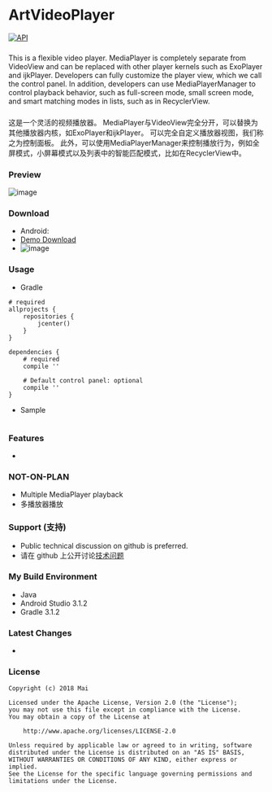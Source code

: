 # ArtVideoPlayer

[![API](https://img.shields.io/badge/API-16%2B-brightgreen.svg?style=flat)](https://android-arsenal.com/api?level=16)

###
This is a flexible video player. MediaPlayer is completely separate from VideoView and can be replaced with other player kernels such as ExoPlayer and ijkPlayer. Developers can fully customize the player view, which we call the control panel. In addition, developers can use MediaPlayerManager to control playback behavior, such as full-screen mode, small screen mode, and smart matching modes in lists, such as in RecyclerView.

###
这是一个灵活的视频播放器。 MediaPlayer与VideoView完全分开，可以替换为其他播放器内核，如ExoPlayer和ijkPlayer。 可以完全自定义播放器视图，我们称之为控制面板。 此外，可以使用MediaPlayerManager来控制播放行为，例如全屏模式，小屏幕模式以及列表中的智能匹配模式，比如在RecyclerView中。

### Preview
![image](https://github.com/maiwenchang/ArtVideoPlayer/blob/master/pic/operation.gif)

### Download

- Android:
 - [Demo Download](https://github.com/maiwenchang/ArtVideoPlayer/raw/master/app/debug/artplayer-debug.apk)
 - ![image](https://github.com/maiwenchang/ArtVideoPlayer/blob/master/pic/apkqrcode.png)


### Usage
 - Gradle
```
# required
allprojects {
    repositories {
        jcenter()
    }
}

dependencies {
    # required
    compile ''

    # Default control panel: optional
    compile ''
}
```

 - Sample
 ```
 ```


### Features
- 

### NOT-ON-PLAN
- Multiple MediaPlayer playback
- 多播放器播放


### Support (支持) ###
- Public technical discussion on github is preferred.
- 请在 github 上公开讨论[技术问题](https://github.com/maiwenchang/ArtVideoPlayer/issues)


### My Build Environment
- Java
 - Android Studio 3.1.2
 - Gradle 3.1.2

### Latest Changes
- 


### License

```
Copyright (c) 2018 Mai

Licensed under the Apache License, Version 2.0 (the "License");
you may not use this file except in compliance with the License.
You may obtain a copy of the License at

    http://www.apache.org/licenses/LICENSE-2.0

Unless required by applicable law or agreed to in writing, software
distributed under the License is distributed on an "AS IS" BASIS,
WITHOUT WARRANTIES OR CONDITIONS OF ANY KIND, either express or implied.
See the License for the specific language governing permissions and
limitations under the License.
```

